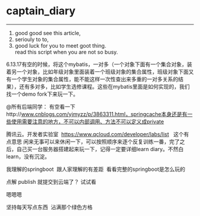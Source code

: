# captain_diary
***
1. good good see this article,
2. seriouly to to,
3. good luck for you to meet goot thing.   
read this script when you are not so busy.










6.13.17有空的时候，将这个mybatis，一对多（一个对象下面有一个集合对象，装着另一个对象，比如年级对象里面装着一个班级对象的集合属性，班级对象下面又有一个学生对象的集合属性，能不能这样一次性查出来多重的一对多关系的结果），还有多对多，比如学生选修课程。这些在mybatis里面是如何实现的，我们找一个demo fork下来玩一下。

@所有后端同学：
    有空看一下http://www.cnblogs.com/yjmyzz/p/3863311.html，springcache本身还是有一些使用需要注意的地方，不可以内部调用、方法不可以定义成private

腾讯云。开发者实验室  https://www.qcloud.com/developer/labs/list   这个有点意思 闲来无事可以来休闲一下，可以按照顺序来逐个反复训练一番，完了之后，自己买一台服务器搭建起来玩一下，记得一定要详细learn diary。不然白learn，没有沉淀。





我理解的springboot  跟人家理解的有差距  看看完整的springboot是怎么玩的

点解 publish 就提交到云端了？  试试看


嗯嗯嗯

坚持每天写点东西  沾满那个绿色方格
